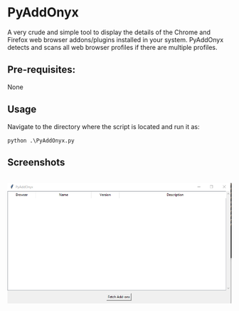 # PyAddOnyx
A very crude and simple tool to display the details of the Chrome and Firefox web browser addons/plugins installed in your system. 
PyAddOnyx detects and scans all web browser profiles if there are multiple profiles.


## Pre-requisites:
None

## Usage
Navigate to the directory where the script is located and run it as:
```
python .\PyAddOnyx.py
```
## Screenshots
\
<img src="PyAddOnyx.png">
